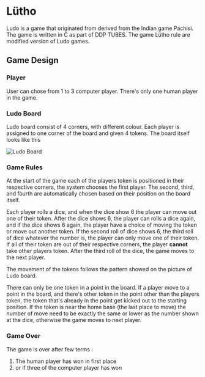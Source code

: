 # Lütho
Ludo is a game that originated from derived from the Indian game Pachisi. The game is written in C as part of DDP TUBES. The game Lütho rule are modified version of Ludo games.

## Game Design
### Player
User can chose from 1 to 3 computer player.  There's only one human player in the game.

### Ludo Board
Ludo board consist of 4 corners, with different colour. Each player is assigned to one corner of the board and given 4 tokens. The board itself looks like this

![Ludo Board](https://upload.wikimedia.org/wikipedia/commons/thumb/8/82/Ludo_paths.svg/260px-Ludo_paths.svg.png)

### Game Rules
At the start of the game each of the players token is positioned in their respective corners, the system chooses the first player. The second, third, and fourth are automatically chosen based on their position on the board itself.

Each player rolls a dice, and when the dice show 6 the player can move out one of their token. After the dice shows 6, the player can rolls a dice again, and if the dice shows 6 again, the player have a choice of moving the token or move out another token. If the second roll of dice shows 6, the third roll of dice whatever the number is, the player can only move one of their token. If all of their token are out of their respective corners, the player **cannot** take other players token. After the third roll of the dice, the game moves to the next player.

The movement of the tokens follows the pattern showed on the picture of Ludo board.

There can only be one token in a point in the board. If a player move to a point in the board, and there's other token in the point other than the players token, the token that's already in the point get kicked out to the starting position. If the token is near the home base (the last place to move) the number of move need to be exactly the same or lower as the number shown at the dice, otherwise the game moves to next player.

### Game Over
The game is over after few terms :

 1. The human player has won in first place
 2. or if three of the computer player has won

